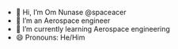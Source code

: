 - 👋 Hi, I’m Om Nunase @spaceacer
- 👀 I’m an Aerospace engineer
- 🌱 I’m currently learning Aerospace engineering
- 😄 Pronouns: He/Him

<!---
spaceacer/spaceacer is a ✨ special ✨ repository because its `README.md` (this file) appears on your GitHub profile.
You can click the Preview link to take a look at your changes.
--->

